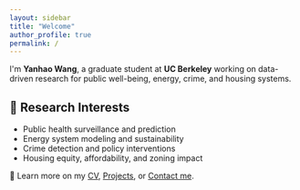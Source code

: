 ```yaml
---
layout: sidebar
title: "Welcome"
author_profile: true
permalink: /
---
```


I'm **Yanhao Wang**, a graduate student at **UC Berkeley** working on data-driven research for public well-being, energy, crime, and housing systems.

## 🔬 Research Interests

- Public health surveillance and prediction  
- Energy system modeling and sustainability  
- Crime detection and policy interventions  
- Housing equity, affordability, and zoning impact

📄 Learn more on my [CV](/cv/), [Projects](/portfolio/), or [Contact me](mailto:yanhao_wang@berkeley.edu).
